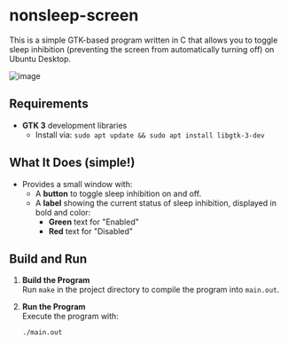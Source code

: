 # nonsleep-screen

This is a simple GTK-based program written in C that allows you to toggle sleep inhibition (preventing the screen from automatically turning off) on Ubuntu Desktop.

![image](https://github.com/user-attachments/assets/08886d58-cbe9-4f60-8ed3-e96279cb815e)


## Requirements

- **GTK 3** development libraries
  - Install via: `sudo apt update && sudo apt install libgtk-3-dev`

## What It Does (simple!)

- Provides a small window with:
  - A **button** to toggle sleep inhibition on and off.
  - A **label** showing the current status of sleep inhibition, displayed in bold and color:
    - **Green** text for "Enabled"
    - **Red** text for "Disabled"

## Build and Run

1. **Build the Program**  
   Run `make` in the project directory to compile the program into `main.out`.

2. **Run the Program**  
   Execute the program with:

   ```bash
   ./main.out

